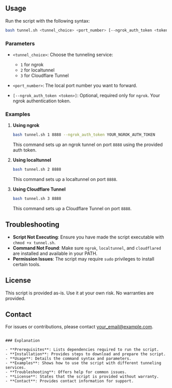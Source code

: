 
## Usage

Run the script with the following syntax:

```bash
bash tunnel.sh <tunnel_choice> <port_number> [--ngrok_auth_token <token>]
```

### Parameters

- `<tunnel_choice>`: Choose the tunneling service:
  - `1` for ngrok
  - `2` for localtunnel
  - `3` for Cloudflare Tunnel

- `<port_number>`: The local port number you want to forward.

- `[--ngrok_auth_token <token>]`: Optional, required only for `ngrok`. Your ngrok authentication token.

### Examples

1. **Using ngrok**

   ```bash
   bash tunnel.sh 1 8888 --ngrok_auth_token YOUR_NGROK_AUTH_TOKEN
   ```

   This command sets up an ngrok tunnel on port `8888` using the provided auth token.

2. **Using localtunnel**

   ```bash
   bash tunnel.sh 2 8888
   ```

   This command sets up a localtunnel on port `8888`.

3. **Using Cloudflare Tunnel**

   ```bash
   bash tunnel.sh 3 8888
   ```

   This command sets up a Cloudflare Tunnel on port `8888`.

## Troubleshooting

- **Script Not Executing**: Ensure you have made the script executable with `chmod +x tunnel.sh`.
- **Command Not Found**: Make sure `ngrok`, `localtunnel`, and `cloudflared` are installed and available in your PATH.
- **Permission Issues**: The script may require `sudo` privileges to install certain tools.

## License

This script is provided as-is. Use it at your own risk. No warranties are provided.

## Contact

For issues or contributions, please contact [your_email@example.com](mailto:your_email@example.com).

```

### Explanation

- **Prerequisites**: Lists dependencies required to run the script.
- **Installation**: Provides steps to download and prepare the script.
- **Usage**: Details the command syntax and parameters.
- **Examples**: Shows how to use the script with different tunneling services.
- **Troubleshooting**: Offers help for common issues.
- **License**: States that the script is provided without warranty.
- **Contact**: Provides contact information for support.
